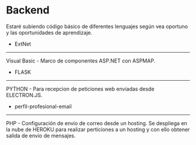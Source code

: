 Backend
==========
Estaré subiendo código básico de diferentes lenguajes según vea oportuno y las oportunidades de aprendizaje.

+ ExtNet
--------------------
Visual Basic - Marco de componentes ASP.NET con ASPMAP.

+ FLASK
--------------------
PYTHON - Para recepcion de peticiones web enviadas desde ELECTRON.JS.

+ perfil-profesional-email
--------------------
PHP - Configuración de envio de correo desde un hosting. Se despliega en la nube de HEROKU para 
realizar perticiones a un hosting y con ello obtener salida de envio de mensajes.




